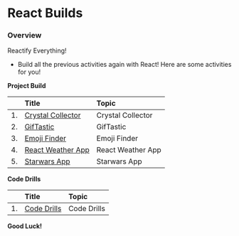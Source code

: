 # React Builds

### Overview

Reactify Everything!

* Build all the previous activities again with React! Here are some activities for you!


**Project Build**

|&nbsp;| Title | Topic |
|:--|:--|:--|
| 1.| [Crystal Collector](./03-project-build/01-Crystal-Collector) | Crystal Collector |
| 2.| [GifTastic](./03-project-build/02-GifTastic) | GifTastic |
| 3.| [Emoji Finder](./03-project-build/03-Emoji-Finder) | Emoji Finder |
| 4.| [React Weather App](./03-project-build/04-React-Weather-App) | React Weather App |
| 5.| [Starwars App](./03-project-build/05-Starwars-App) | Starwars App |


**Code Drills**

|&nbsp;| Title | Topic |
|:--|:--|:--|
| 1.| [Code Drills](./02-code-drills/README.md) | Code Drills |


**Good Luck!**
